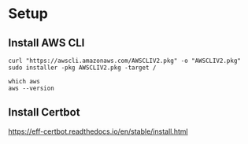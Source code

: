 # Setup

## Install AWS CLI

```
curl "https://awscli.amazonaws.com/AWSCLIV2.pkg" -o "AWSCLIV2.pkg"
sudo installer -pkg AWSCLIV2.pkg -target /

which aws
aws --version
```

## Install Certbot

https://eff-certbot.readthedocs.io/en/stable/install.html